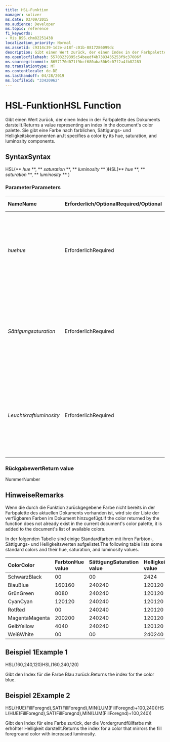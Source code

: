 ```yaml
---
title: HSL-Funktion
manager: soliver
ms.date: 03/09/2015
ms.audience: Developer
ms.topic: reference
f1_keywords:
- Vis_DSS.chm82251438
localization_priority: Normal
ms.assetid: c9314c39-1d2e-a18f-c01b-8817286099dc
description: Gibt einen Wert zurück, der einen Index in der Farbpalette des Dokuments darstellt. Sie gibt eine Farbe nach farblichen, Sättigungs- und Helligkeitskomponenten an.
ms.openlocfilehash: 55703239395c54beedf4b7383435253f9c37006f
ms.sourcegitcommit: 8657170d071f9bcf680aba50b9c07f2a4fb82283
ms.translationtype: MT
ms.contentlocale: de-DE
ms.lasthandoff: 04/28/2019
ms.locfileid: "33420962"
---
```

# <a name="hsl-function"></a><span data-ttu-id="14964-104">HSL-Funktion</span><span class="sxs-lookup"><span data-stu-id="14964-104">HSL Function</span></span>

<span data-ttu-id="14964-105">Gibt einen Wert zurück, der einen Index in der Farbpalette des Dokuments darstellt.</span><span class="sxs-lookup"><span data-stu-id="14964-105">Returns a value representing an index in the document's color palette.</span></span> <span data-ttu-id="14964-106">Sie gibt eine Farbe nach farblichen, Sättigungs- und Helligkeitskomponenten an.</span><span class="sxs-lookup"><span data-stu-id="14964-106">It specifies a color by its hue, saturation, and luminosity components.</span></span>
  
## <a name="syntax"></a><span data-ttu-id="14964-107">Syntax</span><span class="sxs-lookup"><span data-stu-id="14964-107">Syntax</span></span>

<span data-ttu-id="14964-108">HSL(\*\* *hue* \*\*, \*\* *saturation* \*\*, \*\* *luminosity* \*\* )</span><span class="sxs-lookup"><span data-stu-id="14964-108">HSL(\*\* *hue* \*\*, \*\* *saturation* \*\*, \*\* *luminosity* \*\* )</span></span> 
  
### <a name="parameters"></a><span data-ttu-id="14964-109">Parameter</span><span class="sxs-lookup"><span data-stu-id="14964-109">Parameters</span></span>

|<span data-ttu-id="14964-110">**Name**</span><span class="sxs-lookup"><span data-stu-id="14964-110">**Name**</span></span>|<span data-ttu-id="14964-111">**Erforderlich/Optional**</span><span class="sxs-lookup"><span data-stu-id="14964-111">**Required/Optional**</span></span>|<span data-ttu-id="14964-112">**Datentyp**</span><span class="sxs-lookup"><span data-stu-id="14964-112">**Data Type**</span></span>|<span data-ttu-id="14964-113">**Beschreibung**</span><span class="sxs-lookup"><span data-stu-id="14964-113">**Description**</span></span>|
|:-----|:-----|:-----|:-----|
| <span data-ttu-id="14964-114">_hue_</span><span class="sxs-lookup"><span data-stu-id="14964-114">_hue_</span></span> <br/> |<span data-ttu-id="14964-115">Erforderlich</span><span class="sxs-lookup"><span data-stu-id="14964-115">Required</span></span>  <br/> |<span data-ttu-id="14964-116">**Number**</span><span class="sxs-lookup"><span data-stu-id="14964-116">**Number**</span></span> <br/> |<span data-ttu-id="14964-117">Der Farbton einer Farbe wird als Zahl im Bereich von 0 bis einschließlich 239 ausgedrückt oder als Ausdruck, der als eine derartige Zahl ausgewertet wird.</span><span class="sxs-lookup"><span data-stu-id="14964-117">The color's hue, expressed as a number in the range 0 to 239, inclusive, or an expression that evaluates to such a number.</span></span>  <br/> |
| <span data-ttu-id="14964-118">_Sättigung_</span><span class="sxs-lookup"><span data-stu-id="14964-118">_saturation_</span></span> <br/> |<span data-ttu-id="14964-119">Erforderlich</span><span class="sxs-lookup"><span data-stu-id="14964-119">Required</span></span>  <br/> |<span data-ttu-id="14964-120">**Number**</span><span class="sxs-lookup"><span data-stu-id="14964-120">**Number**</span></span> <br/> |<span data-ttu-id="14964-121">Die Sättigung einer Farbe wird als Zahl im Bereich von 0 bis einschließlich 240 ausgedrückt oder als Ausdruck, der als eine derartige Zahl ausgewertet wird.</span><span class="sxs-lookup"><span data-stu-id="14964-121">The color's saturation, expressed as a number in the range 0 to 240, inclusive, or an expression that evaluates to such a number.</span></span>  <br/> |
| <span data-ttu-id="14964-122">_Leuchtkraft_</span><span class="sxs-lookup"><span data-stu-id="14964-122">_luminosity_</span></span> <br/> |<span data-ttu-id="14964-123">Erforderlich</span><span class="sxs-lookup"><span data-stu-id="14964-123">Required</span></span>  <br/> |<span data-ttu-id="14964-124">**Number**</span><span class="sxs-lookup"><span data-stu-id="14964-124">**Number**</span></span> <br/> | <span data-ttu-id="14964-125">Die Helligkeit einer Farbe wird als Zahl im Bereich von 0 bis einschließlich 240 ausgedrückt oder als Ausdruck, der als eine derartige Zahl ausgewertet wird.</span><span class="sxs-lookup"><span data-stu-id="14964-125">The color's luminosity, expressed as a number in the range 0 to 240, inclusive, or an expression that evaluates to such a number.</span></span>  <br/> |
   
### <a name="return-value"></a><span data-ttu-id="14964-126">Rückgabewert</span><span class="sxs-lookup"><span data-stu-id="14964-126">Return value</span></span>

<span data-ttu-id="14964-127">Nummer</span><span class="sxs-lookup"><span data-stu-id="14964-127">Number</span></span>
  
## <a name="remarks"></a><span data-ttu-id="14964-128">Hinweise</span><span class="sxs-lookup"><span data-stu-id="14964-128">Remarks</span></span>

<span data-ttu-id="14964-129">Wenn die durch die Funktion zurückgegebene Farbe nicht bereits in der Farbpalette des aktuellen Dokuments vorhanden ist, wird sie der Liste der verfügbaren Farben im Dokument hinzugefügt.</span><span class="sxs-lookup"><span data-stu-id="14964-129">If the color returned by the function does not already exist in the current document's color palette, it is added to the document's list of available colors.</span></span> 
  
<span data-ttu-id="14964-130">In der folgenden Tabelle sind einige Standardfarben mit ihren Farbton-, Sättigungs- und Helligkeitswerten aufgelistet.</span><span class="sxs-lookup"><span data-stu-id="14964-130">The following table lists some standard colors and their hue, saturation, and luminosity values.</span></span> 
  
|<span data-ttu-id="14964-131">**Color**</span><span class="sxs-lookup"><span data-stu-id="14964-131">**Color**</span></span>|<span data-ttu-id="14964-132">**Farbton**</span><span class="sxs-lookup"><span data-stu-id="14964-132">**Hue value**</span></span>|<span data-ttu-id="14964-133">**Sättigung**</span><span class="sxs-lookup"><span data-stu-id="14964-133">**Saturation value**</span></span>|<span data-ttu-id="14964-134">**Helligkeitswert**</span><span class="sxs-lookup"><span data-stu-id="14964-134">**Luminosity value**</span></span>|
|:-----|:-----|:-----|:-----|
|<span data-ttu-id="14964-135">Schwarz</span><span class="sxs-lookup"><span data-stu-id="14964-135">Black</span></span>  <br/> |<span data-ttu-id="14964-136">0</span><span class="sxs-lookup"><span data-stu-id="14964-136">0</span></span>  <br/> |<span data-ttu-id="14964-137">0</span><span class="sxs-lookup"><span data-stu-id="14964-137">0</span></span>  <br/> |<span data-ttu-id="14964-138">24</span><span class="sxs-lookup"><span data-stu-id="14964-138">24</span></span>  <br/> |
|<span data-ttu-id="14964-139">Blau</span><span class="sxs-lookup"><span data-stu-id="14964-139">Blue</span></span>  <br/> |<span data-ttu-id="14964-140">160</span><span class="sxs-lookup"><span data-stu-id="14964-140">160</span></span>  <br/> |<span data-ttu-id="14964-141">240</span><span class="sxs-lookup"><span data-stu-id="14964-141">240</span></span>  <br/> |<span data-ttu-id="14964-142">120</span><span class="sxs-lookup"><span data-stu-id="14964-142">120</span></span>  <br/> |
|<span data-ttu-id="14964-143">Grün</span><span class="sxs-lookup"><span data-stu-id="14964-143">Green</span></span>  <br/> |<span data-ttu-id="14964-144">80</span><span class="sxs-lookup"><span data-stu-id="14964-144">80</span></span>  <br/> |<span data-ttu-id="14964-145">240</span><span class="sxs-lookup"><span data-stu-id="14964-145">240</span></span>  <br/> |<span data-ttu-id="14964-146">120</span><span class="sxs-lookup"><span data-stu-id="14964-146">120</span></span>  <br/> |
|<span data-ttu-id="14964-147">Cyan</span><span class="sxs-lookup"><span data-stu-id="14964-147">Cyan</span></span>  <br/> |<span data-ttu-id="14964-148">120</span><span class="sxs-lookup"><span data-stu-id="14964-148">120</span></span>  <br/> |<span data-ttu-id="14964-149">240</span><span class="sxs-lookup"><span data-stu-id="14964-149">240</span></span>  <br/> |<span data-ttu-id="14964-150">120</span><span class="sxs-lookup"><span data-stu-id="14964-150">120</span></span>  <br/> |
|<span data-ttu-id="14964-151">Rot</span><span class="sxs-lookup"><span data-stu-id="14964-151">Red</span></span>  <br/> |<span data-ttu-id="14964-152">0</span><span class="sxs-lookup"><span data-stu-id="14964-152">0</span></span>  <br/> |<span data-ttu-id="14964-153">240</span><span class="sxs-lookup"><span data-stu-id="14964-153">240</span></span>  <br/> |<span data-ttu-id="14964-154">120</span><span class="sxs-lookup"><span data-stu-id="14964-154">120</span></span>  <br/> |
|<span data-ttu-id="14964-155">Magenta</span><span class="sxs-lookup"><span data-stu-id="14964-155">Magenta</span></span>  <br/> |<span data-ttu-id="14964-156">200</span><span class="sxs-lookup"><span data-stu-id="14964-156">200</span></span>  <br/> |<span data-ttu-id="14964-157">240</span><span class="sxs-lookup"><span data-stu-id="14964-157">240</span></span>  <br/> |<span data-ttu-id="14964-158">120</span><span class="sxs-lookup"><span data-stu-id="14964-158">120</span></span>  <br/> |
|<span data-ttu-id="14964-159">Gelb</span><span class="sxs-lookup"><span data-stu-id="14964-159">Yellow</span></span>  <br/> |<span data-ttu-id="14964-160">40</span><span class="sxs-lookup"><span data-stu-id="14964-160">40</span></span>  <br/> |<span data-ttu-id="14964-161">240</span><span class="sxs-lookup"><span data-stu-id="14964-161">240</span></span>  <br/> |<span data-ttu-id="14964-162">120</span><span class="sxs-lookup"><span data-stu-id="14964-162">120</span></span>  <br/> |
|<span data-ttu-id="14964-163">Weiß</span><span class="sxs-lookup"><span data-stu-id="14964-163">White</span></span>  <br/> |<span data-ttu-id="14964-164">0</span><span class="sxs-lookup"><span data-stu-id="14964-164">0</span></span>  <br/> |<span data-ttu-id="14964-165">0</span><span class="sxs-lookup"><span data-stu-id="14964-165">0</span></span>  <br/> |<span data-ttu-id="14964-166">240</span><span class="sxs-lookup"><span data-stu-id="14964-166">240</span></span>  <br/> |
   
## <a name="example-1"></a><span data-ttu-id="14964-167">Beispiel 1</span><span class="sxs-lookup"><span data-stu-id="14964-167">Example 1</span></span>

<span data-ttu-id="14964-168">HSL(160,240,120)</span><span class="sxs-lookup"><span data-stu-id="14964-168">HSL(160,240,120)</span></span>
  
<span data-ttu-id="14964-169">Gibt den Index für die Farbe Blau zurück.</span><span class="sxs-lookup"><span data-stu-id="14964-169">Returns the index for the color blue.</span></span>
  
## <a name="example-2"></a><span data-ttu-id="14964-170">Beispiel 2</span><span class="sxs-lookup"><span data-stu-id="14964-170">Example 2</span></span>

<span data-ttu-id="14964-171">HSL(HUE(FillForegnd),SAT(FillForegnd),MIN(LUM(FillForegnd)+100,240))</span><span class="sxs-lookup"><span data-stu-id="14964-171">HSL(HUE(FillForegnd),SAT(FillForegnd),MIN(LUM(FillForegnd)+100,240))</span></span>
  
<span data-ttu-id="14964-172">Gibt den Index für eine Farbe zurück, der die Vordergrundfüllfarbe mit erhöhter Helligkeit darstellt.</span><span class="sxs-lookup"><span data-stu-id="14964-172">Returns the index for a color that mirrors the fill foreground color with increased luminosity.</span></span>
  


